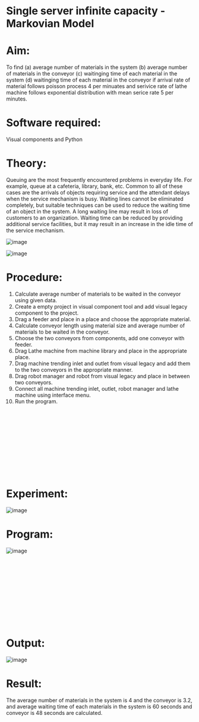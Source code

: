 # Single server infinite capacity - Markovian Model

# Aim: 
To find 
      (a) average  number of materials in the system
      (b) average  number of materials in the conveyor
      (c) waitinging time of each material in the system
      (d) waitinging time of each material in the conveyor
if arrival rate of material  follows poisson process 4 per minuates and serivice rate of lathe machine follows 
exponential distribution with mean serice rate 5 per minutes.


# Software required:  

Visual components and Python

# Theory:

  Queuing are the most frequently encountered problems in everyday life. For example, queue
at a cafeteria, library, bank, etc. Common to all of these cases are the arrivals of objects
requiring service and the attendant delays when the service mechanism is busy. Waiting lines
cannot be eliminated completely, but suitable techniques can be used to reduce the waiting
time of an object in the system. A long waiting line may result in loss of customers to an
organization. Waiting time can be reduced by providing additional service facilities, but it may
result in an increase in the idle time of the service mechanism. 

![image](https://user-images.githubusercontent.com/104613195/173292918-2583e4d3-a3d8-45fa-a577-9d0ebf79f0a5.png)

![image](https://user-images.githubusercontent.com/104613195/173292021-8c3b77dc-a9c2-4179-91ed-17e1db7039df.png)
 
# Procedure:
 
1. Calculate average number of materials to be waited in the conveyor using given data.
2. Create a empty project in visual component tool and add visual legacy component to the project.
3. Drag a feeder and place in a place and choose the appropriate material.
4. Calculate conveyor length using material size and average number of materials to be waited in the conveyor.
5. Choose the two conveyors from components,  add one conveyor with feeder.
6. Drag Lathe machine from machine library and place in the appropriate place.
7. Drag machine trending inlet and outlet from visual legacy and add them to the two conveyors in the appropriate manner.
8. Drag robot manager and robot from visual legacy and place in between two conveyors.
9. Connect all machine trending  inlet, outlet, robot manager and lathe machine using interface menu.
10. Run the program.

<br><br><br><br><br><br><br><br><br><br>

# Experiment:

![image](https://user-images.githubusercontent.com/104613195/175239086-d102fbc4-bc83-418d-8816-4c48fdbc9120.png)

# Program:

![image](https://user-images.githubusercontent.com/104613195/175240494-46c23d4d-ddc7-43ae-8fbc-c7da9edb2c83.png)

<br><br><br><br><br><br><br><br><br><br>

#  Output:

![image](https://user-images.githubusercontent.com/104613195/175240669-9eef6924-f33e-46f9-9c01-988b58480ce3.png)

# Result:
 
The average number of materials in the system is 4 and the conveyor is 3.2, and average waiting time of each materials in the system is 60 seconds and conveyor is 48 seconds are calculated.
